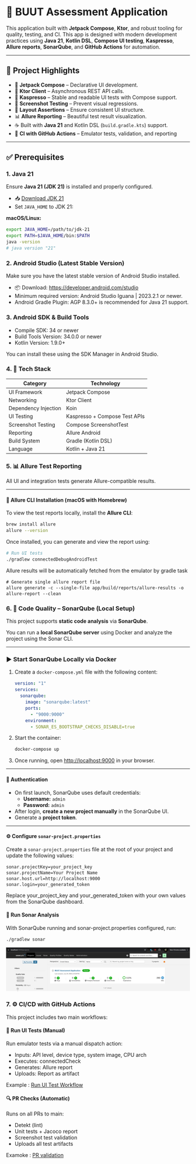 

# 📱 BUUT Assessment Application

This application built with **Jetpack Compose**, **Ktor**, and robust tooling for quality, testing, and CI. This app is designed with modern development practices using **Java 21**, **Kotlin DSL**, **Compose UI testing**, **Kaspresso**, **Allure reports**, **SonarQube**, and **GitHub Actions** for automation.


---

## 🧩 Project Highlights

- 🧱 **Jetpack Compose** – Declarative UI development.
- 🔌 **Ktor Client** – Asynchronous REST API calls.
- 🧪 **Kaspresso** – Stable and readable UI tests with Compose support.
- 📸 **Screenshot Testing** – Prevent visual regressions.
- 🧱 **Layout Assertions** – Ensure consistent UI structure.
- 📊 **Allure Reporting** – Beautiful test result visualization.
- ☕️ Built with **Java 21** and Kotlin DSL (`build.gradle.kts`) support.
- 🤖 **CI with GitHub Actions** – Emulator tests, validation, and reporting

---

## ✅ Prerequisites

### 1. Java 21

Ensure **Java 21 (JDK 21)** is installed and properly configured.

- 📥 [Download JDK 21](https://jdk.java.net/21/)
- Set `JAVA_HOME` to JDK 21:

**macOS/Linux:**
```bash
export JAVA_HOME=/path/to/jdk-21
export PATH=$JAVA_HOME/bin:$PATH
java -version
# java version "21"
```

### 2. Android Studio (Latest Stable Version)
Make sure you have the latest stable version of Android Studio installed.
- 📦 Download: https://developer.android.com/studio
- Minimum required version: Android Studio Iguana | 2023.2.1 or newer.
- Android Gradle Plugin: AGP 8.3.0+ is recommended for Java 21 support.

### 3. Android SDK & Build Tools
- Compile SDK: 34 or newer
- Build Tools Version: 34.0.0 or newer
- Kotlin Version: 1.9.0+

You can install these using the SDK Manager in Android Studio.

### 4. 🚀 Tech Stack

| **Category**           | **Technology**                     |
|------------------------|------------------------------------|
| UI Framework           | Jetpack Compose                    |
| Networking             | Ktor Client                        |
| Dependency Injection   | Koin            |
| UI Testing             | Kaspresso + Compose Test APIs      |
| Screenshot Testing     | Compose ScreenshotTest             |
| Reporting              | Allure Android                     |
| Build System           | Gradle (Kotlin DSL)                |
| Language               | Kotlin + Java 21                   |

### 5. 📊 Allure Test Reporting

All UI and integration tests generate Allure-compatible results.

---

#### 🔧 Allure CLI Installation (macOS with Homebrew)

To view the test reports locally, install the **Allure CLI**:

```bash
brew install allure
allure --version
```

Once installed, you can generate and view the report using:

```bash
# Run UI tests 
./gradlew connectedDebugAndroidTest
```

Allure results will be automatically fetched from the emulator by gradle task

```
# Generate single allure report file
allure generate -c --single-file app/build/reports/allure-results -o allure-report --clean
```

### 6. 🧼 Code Quality – SonarQube (Local Setup)

This project supports **static code analysis** via **SonarQube**.

You can run a **local SonarQube server** using Docker and analyze the project using the Sonar CLI.

---

###  ▶️ Start SonarQube Locally via Docker

1. Create a `docker-compose.yml` file with the following content:

    ```yaml
    version: "1"
    services:
      sonarqube:
        image: "sonarqube:latest"
        ports:
          - "9000:9000"
        environment:
          - SONAR_ES_BOOTSTRAP_CHECKS_DISABLE=true
    ```

2. Start the container:

    ```bash
    docker-compose up
    ```

3. Once running, open [http://localhost:9000](http://localhost:9000) in your browser.

---

#### 🔐 Authentication

- On first launch, SonarQube uses default credentials:
    - **Username:** `admin`
    - **Password:** `admin`
- After login, **create a new project manually** in the SonarQube UI.
- Generate a **project token**.

---

#### ⚙️ Configure `sonar-project.properties`

Create a `sonar-project.properties` file at the root of your project and update the following values:

```properties
sonar.projectKey=your_project_key
sonar.projectName=Your Project Name
sonar.host.url=http://localhost:9000
sonar.login=your_generated_token
```

Replace your_project_key and your_generated_token with your own values from the SonarQube dashboard.

#### 🚀 Run Sonar Analysis
With SonarQube running and sonar-project.properties configured, run:

```bash
./gradlew sonar
```

![Sonar local setup](sonar-local.png)

### 7. ⚙️ CI/CD with GitHub Actions
This project includes two main workflows:

#### 🧪 Run UI Tests (Manual)
Run emulator tests via a manual dispatch action:

- Inputs: API level, device type, system image, CPU arch
- Executes: connectedCheck
- Generates: Allure report
- Uploads: Report as artifact

Example : [Run UI Test Workflow](https://github.com/aldochristiaan/assessment-buut/actions/runs/16400657621)


#### 🔍 PR Checks (Automatic)
Runs on all PRs to main:

- Detekt (lint)
- Unit tests + Jacoco report
- Screenshot test validation
- Uploads all test artifacts

Examoke : [PR validation](https://github.com/aldochristiaan/assessment-buut/actions/runs/16405543353)
